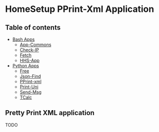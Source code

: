 # HomeSetup PPrint-Xml Application

## Table of contents

<!-- toc -->
- [Bash Apps](../../applications.md#bash-apps)
  * [App-Commons](../bash/app-commons.md)
  * [Check-IP](../bash/check-ip.md)
  * [Fetch](../bash/fetch.md)
  * [HHS-App](../bash/hhs-app.md)
- [Python Apps](../../applications.md#python-apps)
  * [Free](free.md)
  * [Json-Find](json-find.md)
  * [PPrint-xml](pprint-xml.md)
  * [Print-Uni](print-uni.md)
  * [Send-Msg](send-msg.md)
  * [TCalc](tcalc.md)
<!-- tocstop -->

## Pretty Print XML application

TODO
